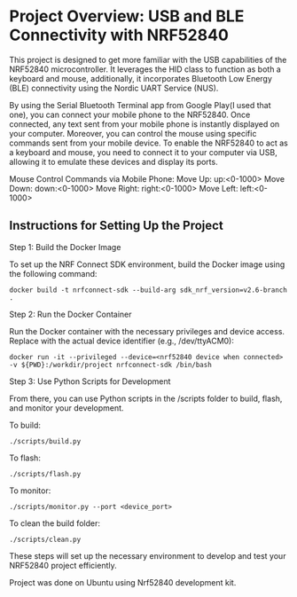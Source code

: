 # Project Overview: USB and BLE Connectivity with NRF52840

This project is designed to get more familiar with the USB capabilities of the NRF52840 microcontroller. It leverages the HID class to function as both a keyboard and mouse, additionally, it incorporates Bluetooth Low Energy (BLE) connectivity using the Nordic UART Service (NUS).

By using the Serial Bluetooth Terminal app from Google Play(I used that one), you can connect your mobile phone to the NRF52840. Once connected, any text sent from your mobile phone is instantly displayed on your computer. Moreover, you can control the mouse using specific commands sent from your mobile device.
To enable the NRF52840 to act as a keyboard and mouse, you need to connect it to your computer via USB, allowing it to emulate these devices and display its ports.

Mouse Control Commands via Mobile Phone:
Move Up: up:<0-1000>
Move Down: down:<0-1000>
Move Right: right:<0-1000>
Move Left: left:<0-1000>


## Instructions for Setting Up the Project
Step 1: Build the Docker Image

To set up the NRF Connect SDK environment, build the Docker image using the following command:
```
docker build -t nrfconnect-sdk --build-arg sdk_nrf_version=v2.6-branch .
```
Step 2: Run the Docker Container

Run the Docker container with the necessary privileges and device access. Replace <nrf52840 device when connected> with the actual device identifier (e.g., /dev/ttyACM0):
```
docker run -it --privileged --device=<nrf52840 device when connected> -v ${PWD}:/workdir/project nrfconnect-sdk /bin/bash
```

Step 3: Use Python Scripts for Development

From there, you can use Python scripts in the /scripts folder to build, flash, and monitor your development.

To build:

```
./scripts/build.py
```

To flash:

```
./scripts/flash.py
```

To monitor:

```
./scripts/monitor.py --port <device_port>
```

To clean the build folder:

```
./scripts/clean.py
```

These steps will set up the necessary environment to develop and test your NRF52840 project efficiently.

Project was done on Ubuntu using Nrf52840 development kit.